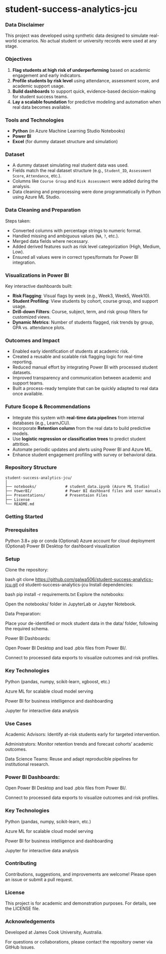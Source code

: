 # student-success-analytics-jcu

### Data Disclaimer
This project was developed using synthetic data designed to simulate real-world scenarios. No actual student or university records were used at any stage.

### Objectives

1. **Flag students at high risk of underperforming** based on academic engagement and early indicators.
2. **Profile students by risk level** using attendance, assessment score, and academic support usage.
3. **Build dashboards** to support quick, evidence-based decision-making for student success teams.
4. **Lay a scalable foundation** for predictive modeling and automation when real data becomes available.

### Tools and Technologies

- **Python** (in Azure Machine Learning Studio Notebooks)
- **Power BI**
- **Excel** (for dummy dataset structure and simulation)

### Dataset

- A dummy dataset simulating real student data was used.
- Fields match the real dataset structure (e.g., `Student_ID`, `Assessment Score`, `Attendance`, etc.).
- Columns like `Course Group` and `Risk Assessment` were added during the analysis.
- Data cleaning and preprocessing were done programmatically in Python using Azure ML Studio.

### Data Cleaning and Preparation

Steps taken:
- Converted columns with percentage strings to numeric format.
- Handled missing and ambiguous values (`NA`, `?`, etc.).
- Merged data fields where necessary.
- Added derived features such as risk level categorization (High, Medium, Low).
- Ensured all values were in correct types/formats for Power BI integration.

### Visualizations in Power BI

Key interactive dashboards built:
- **Risk Flagging**: Visual flags by week (e.g., Week3, Week5, Week10).
- **Student Profiling**: View students by cohort, course group, and support usage.
- **Drill-down Filters**: Course, subject, term, and risk group filters for customized views.
- **Dynamic Metrics**: Number of students flagged, risk trends by group, GPA vs. attendance plots.

### Outcomes and Impact

- Enabled early identification of students at academic risk.
- Created a reusable and scalable risk flagging logic for real-time reporting.
- Reduced manual effort by integrating Power BI with processed student datasets.
- Improved transparency and communication between academic and support teams.
- Built a process-ready template that can be quickly adapted to real data once available.

### Future Scope & Recommendations

- Integrate this system with **real-time data pipelines** from internal databases (e.g., LearnJCU).
- Incorporate **Retention column** from the real data to build predictive models.
- Use **logistic regression or classification trees** to predict student attrition.
- Automate periodic updates and alerts using Power BI and Azure ML.
- Enhance student engagement profiling with survey or behavioral data.

### Repository Structure
```text
student-success-analytics-jcu/
│
├── notebooks/             # student_data.ipynb (Azure ML Studio)
├── PowerBI/               # Power BI dashboard files and user manuals
├── Presentations/         # Presentaion Files
├── License
└── README.md
```
### Getting Started

### Prerequisites
Python 3.8+
pip or conda
(Optional) Azure account for cloud deployment
(Optional) Power BI Desktop for dashboard visualization

### Setup
Clone the repository:

bash
git clone https://github.com/galwa506/student-success-analytics-jcu.git
cd student-success-analytics-jcu
Install dependencies:

bash
pip install -r requirements.txt
Explore the notebooks:

Open the notebooks/ folder in JupyterLab or Jupyter Notebook.

Data Preparation:

Place your de-identified or mock student data in the data/ folder, following the required schema.

Power BI Dashboards:

Open Power BI Desktop and load .pbix files from Power BI/.

Connect to processed data exports to visualize outcomes and risk profiles.

### Key Technologies
Python (pandas, numpy, scikit-learn, xgboost, etc.)

Azure ML for scalable cloud model serving

Power BI for business intelligence and dashboarding

Jupyter for interactive data analysis

### Use Cases
Academic Advisors: Identify at-risk students early for targeted intervention.

Administrators: Monitor retention trends and forecast cohorts’ academic outcomes.

Data Science Teams: Reuse and adapt reproducible pipelines for institutional research.

### Power BI Dashboards:

Open Power BI Desktop and load .pbix files from Power BI/.

Connect to processed data exports to visualize outcomes and risk profiles.

### Key Technologies
Python (pandas, numpy, scikit-learn, etc.)

Azure ML for scalable cloud model serving

Power BI for business intelligence and dashboarding

Jupyter for interactive data analysis

### Contributing
Contributions, suggestions, and improvements are welcome! Please open an issue or submit a pull request.

### License
This project is for academic and demonstration purposes. For details, see the LICENSE file.

### Acknowledgements
Developed at James Cook University, Australia.

For questions or collaborations, please contact the repository owner via GitHub Issues.

